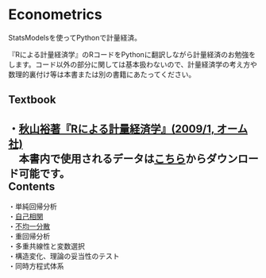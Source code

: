 Econometrics
=====
StatsModelsを使ってPythonで計量経済。  

『Rによる計量経済学』のRコードをPythonに翻訳しながら計量経済のお勉強をします。コード以外の部分に関しては基本扱わないので、計量経済学の考え方や数理的裏付け等は本書または別の書籍にあたってください。

Textbook
-----
・[秋山裕著『Rによる計量経済学』(2009/1, オーム社)](http://www.amazon.co.jp/R%E3%81%AB%E3%82%88%E3%82%8B%E8%A8%88%E9%87%8F%E7%B5%8C%E6%B8%88%E5%AD%A6-%E7%A7%8B%E5%B1%B1-%E8%A3%95/dp/4274067483/ref=sr_1_2?ie=UTF8&qid=1429458038&sr=8-2&keywords=R%E3%81%AB%E3%82%88%E3%82%8B%E8%A8%88%E9%87%8F%E7%B5%8C%E6%B8%88)  
　本書内で使用されるデータは[こちら](http://www.ohmsha.co.jp/data/link/978-4-274-06748-8/)からダウンロード可能です。  
Contents
-----
・単純回帰分析  
・[自己相関](http://nbviewer.ipython.org/github/yoshimasaogawa/Econometrics/blob/master/Example5.ipynb)  
・[不均一分散](http://nbviewer.ipython.org/github/yoshimasaogawa/Econometrics/blob/master/Example6.ipynb)  
・重回帰分析  
・多重共線性と変数選択  
・構造変化、理論の妥当性のテスト  
・同時方程式体系  

